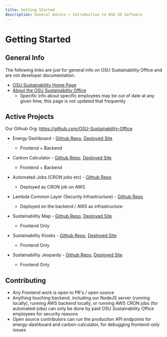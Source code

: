 ```yaml
---
title: Getting Started
description: General Advice / Introduction to OSU SO Software
---
```


# Getting Started

## General Info

The following links are just for general info on OSU Sustainability Office and are not developer documentation.

- [OSU Sustainability Home Page](https://fa.oregonstate.edu/sustainability)
- [About the OSU Sustainability Office](https://fa.oregonstate.edu/sustainability/about/sustainability-office)
  - Specific info about specific employees may be out of date at any given time, this page is not updated that frequently

## Active Projects

Our Github Org: https://github.com/OSU-Sustainability-Office

- Energy Dashboard - [Github Repo](https://github.com/OSU-Sustainability-Office/energy-dashboard), [Deployed Site](https://dashboard.sustainability.oregonstate.edu/)

  - Frontend + Backend

- Carbon Calculator - [Github Repo](https://github.com/OSU-Sustainability-Office/osu_carbon_calculator_update_project), [Deployed Site](https://myco2.sustainability.oregonstate.edu/)

  - Frontend + Backend

- Automated Jobs (CRON jobs etc) - [Github Repo](https://github.com/OSU-Sustainability-Office/automated-jobs)

  - Deployed as CRON job on AWS

- Lambda Common Layer (Security Infrastructure) - [Github Repo](https://github.com/OSU-Sustainability-Office/lambda-common-layer)

  - Deployed on the backend / AWS as infrastructure

- Sustainability Map - [Github Repo](https://github.com/OSU-Sustainability-Office/sustainability_map), [Deployed Site](https://osu-sustainability-office.github.io/sustainability_map)

  - Frontend Only

- Sustainability Kiosks - [Github Repo](https://github.com/OSU-Sustainability-Office/sustainability-kiosks), [Deployed Site](https://github.com/OSU-Sustainability-Office/sustainability-kiosks)

  - Frontend Only

- Sustainability Jeopardy - [Github Repo](https://github.com/OSU-Sustainability-Office/sustainability_jeopardy), [Deployed Site](https://osu-sustainability-office.github.io/sustainability_jeopardy/)
  - Frontend Only

## Contributing

- Any Frontend work is open to PR's / open source
- Anything touching backend, including our NodeJS server (running locally), running AWS backend locally, or running AWS CRON jobs (for automated-jobs) can only be done by paid OSU Sustainability Office employees for security reasons
- Open source contributors can run the production API endpoints for energy-dashboard and carbon-calculator, for debugging frontend-only issues
